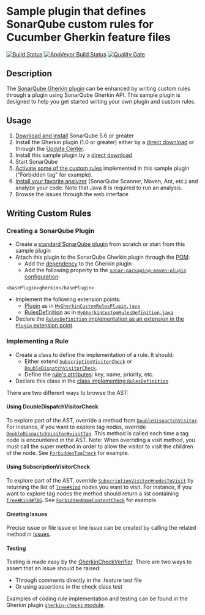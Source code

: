 Sample plugin that defines SonarQube custom rules for Cucumber Gherkin feature files
====================================================================================

[![Build Status](https://api.travis-ci.org/racodond/sonar-gherkin-custom-rules-plugin.svg?branch=master)](https://travis-ci.org/racodond/sonar-gherkin-custom-rules-plugin)
[![AppVeyor Build Status](https://ci.appveyor.com/api/projects/status/cwah7epa41uqc9we/branch/master?svg=true)](https://ci.appveyor.com/project/racodond/sonar-gherkin-custom-rules-plugin/branch/master)
[![Quality Gate](https://sonarqube.com/api/badges/gate?key=com.racodond.plugin.gherkin:sonar-gherkin-custom-rules-plugin)](https://sonarqube.com/overview?id=com.racodond.sonarqube.plugin.gherkin%3Asonar-gherkin-custom-rules-plugin)

## Description
The [SonarQube Gherkin plugin](https://github.com/racodond/sonar-gherkin-plugin) can be enhanced by writing custom rules through a plugin using SonarQube Gherkin API.
This sample plugin is designed to help you get started writing your own plugin and custom rules.

## Usage
1. [Download and install](http://docs.sonarqube.org/display/SONAR/Setup+and+Upgrade) SonarQube 5.6 or greater
1. Install the Gherkin plugin (1.0 or greater) either by a [direct download](https://github.com/racodond/sonar-gherkin-plugin/releases) or through the [Update Center](http://docs.sonarqube.org/display/SONAR/Update+Center).
1. Install this sample plugin by a [direct download](https://github.com/racodond/sonar-gherkin-custom-rules-plugin/releases)
1. Start SonarQube
1. [Activate some of the custom rules](http://docs.sonarqube.org/display/SONAR/Configuring+Rules) implemented in this sample plugin ("Forbidden tag" for example).
1. [Install your favorite analyzer](http://docs.sonarqube.org/display/SONAR/Analyzing+Source+Code#AnalyzingSourceCode-RunningAnalysis) (SonarQube Scanner, Maven, Ant, etc.) and analyze your code. Note that Java 8 is required to run an analysis.
1. Browse the issues through the web interface 

## Writing Custom Rules

### Creating a SonarQube Plugin
* Create a [standard SonarQube plugin](http://docs.sonarqube.org/display/DEV/Build+Plugin) from scratch or start from this sample plugin
* Attach this plugin to the SonarQube Gherkin plugin through the [POM](pom.xml):
  * Add the [dependency](pom.xml#L71) to the Gherkin plugin
  * Add the following property to the [`sonar-packaging-maven-plugin` configuration](pom.xml#L105):
 ```
 <basePlugin>gherkin</basePlugin>
 ```
* Implement the following extension points:
  * [Plugin](http://javadocs.sonarsource.org/latest/apidocs/index.html?org/sonar/api/Plugin.html) as in [`MyGherkinCustomRulesPlugin.java`](src/main/java/org/sonar/gherkin/MyGherkinCustomRulesPlugin.java)
  * [RulesDefinition](http://javadocs.sonarsource.org/latest/apidocs/index.html?org/sonar/api/server/rule/RulesDefinition.html) as in [`MyGherkinCustomRulesDefinition.java`](src/main/java/org/sonar/gherkin/MyGherkinCustomRulesDefinition.java)
* Declare the [`RulesDefinition` implementation as an extension in the `Plugin` extension point](src/main/java/org/sonar/gherkin/MyGherkinCustomRulesPlugin.java#L34).

### Implementing a Rule
* Create a class to define the implementation of a rule. It should:
  * Either extend [`SubscriptionVisitorCheck`](https://github.com/racodond/sonar-gherkin-plugin/blob/master/gherkin-frontend/src/main/java/org/sonar/plugins/gherkin/api/visitors/SubscriptionVisitorCheck.java) or [`DoubleDispatchVisitorCheck`](https://github.com/racodond/sonar-gherkin-plugin/blob/master/gherkin-frontend/src/main/java/org/sonar/plugins/gherkin/api/visitors/DoubleDispatchVisitorCheck.java).
  * Define the [rule's attributes](src/main/java/org/sonar/gherkin/checks/ForbiddenTagCheck.java#L32): key, name, priority, etc.
* Declare this class in the [class implementing `RulesDefinition`](src/main/java/org/sonar/gherkin/MyGherkinCustomRulesDefinition.java#L51)

There are two different ways to browse the AST:

#### Using DoubleDispatchVisitorCheck
To explore part of the AST, override a method from [`DoubleDispactchVisitor`](https://github.com/racodond/sonar-gherkin-plugin/blob/master/gherkin-frontend/src/main/java/org/sonar/plugins/gherkin/api/visitors/DoubleDispatchVisitor.java).
For instance, if you want to explore tag nodes, override [`DoubleDispactchVisitor#visitTag`](https://github.com/racodond/sonar-gherkin-plugin/blob/master/gherkin-frontend/src/main/java/org/sonar/plugins/gherkin/api/visitors/DoubleDispatchVisitor.java#L105). This method is called each time a tag node is encountered in the AST.
Note: When overriding a visit method, you must call the super method in order to allow the visitor to visit the children of the node.
See [`ForbiddenTagCheck`](src/main/java/org/sonar/gherkin/checks/ForbiddenTagCheck.java) for example.


#### Using SubscriptionVisitorCheck
To explore part of the AST, override [`SubscriptionVisitor#nodesToVisit`](https://github.com/racodond/sonar-gherkin-plugin/blob/master/gherkin-frontend/src/main/java/org/sonar/plugins/gherkin/api/visitors/SubscriptionVisitor.java#L35) by returning the list of [`Tree#Kind`](https://github.com/racodond/sonar-gherkin-plugin/blob/master/gherkin-frontend/src/main/java/org/sonar/plugins/gherkin/api/tree/Tree.java#L31) nodes you want to visit.
For instance, if you want to explore tag nodes the method should return a list containing [`Tree#Kind#TAG`](https://github.com/racodond/sonar-gherkin-plugin/blob/master/gherkin-frontend/src/main/java/org/sonar/plugins/gherkin/api/tree/Tree.java#L42).
See [`ForbiddenNameContentCheck`](src/main/java/org/sonar/gherkin/checks/ForbiddenNameContentCheck.java) for example.

#### Creating Issues
Precise issue or file issue or line issue can be created by calling the related method in [Issues](https://github.com/racodond/sonar-gherkin-plugin/blob/master/gherkin-frontend/src/main/java/org/sonar/gherkin/visitors/Issues.java).

#### Testing
Testing is made easy by the [GherkinCheckVerifier](https://github.com/racodond/sonar-gherkin-plugin/blob/master/gherkin-checks-testkit/src/main/java/org/sonar/gherkin/checks/verifier/GherkinCheckVerifier.java).
There are two ways to assert that an issue should be raised:
* Through comments directly in the .feature test file
* Or using assertions in the check class test

Examples of coding rule implementation and testing can be found in the Gherkin plugin [`gherkin-checks` module](https://github.com/racodond/sonar-gherkin-plugin/tree/master/gherkin-checks/src/main/java/org/sonar/gherkin/checks).
